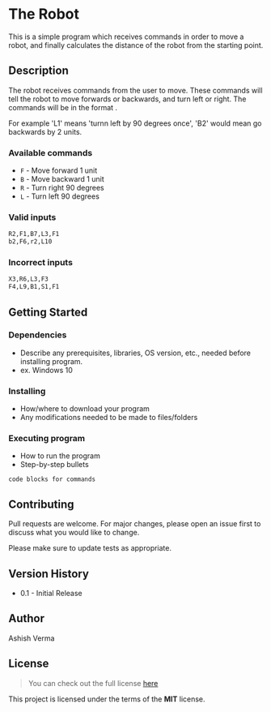 # The Robot

This is a simple program which receives commands in order to move a robot, and finally calculates the distance of the robot from the starting point.

## Description

The robot receives commands from the user to move. These commands will tell the robot to move forwards or backwards, and turn left or right. The commands will be in the format <command><number>.
  
  For example 'L1' means 'turnn left by 90 degrees once', 'B2' would mean go backwards by 2 units.
  
  ### Available commands
  
  * `F` - Move forward 1 unit
  * `B` - Move backward 1 unit
  * `R` - Turn right 90 degrees
  * `L` - Turn left 90 degrees
  
  ### Valid inputs
  
  ```bash
  R2,F1,B7,L3,F1
  b2,F6,r2,L10
  ```
  
  ### Incorrect inputs
  
  ```bash
  X3,R6,L3,F3
  F4,L9,B1,S1,F1
  ```
  
## Getting Started

  ### Dependencies

* Describe any prerequisites, libraries, OS version, etc., needed before installing program.
* ex. Windows 10

### Installing

* How/where to download your program
* Any modifications needed to be made to files/folders

### Executing program

* How to run the program
* Step-by-step bullets
```
code blocks for commands
```

## Contributing
Pull requests are welcome. For major changes, please open an issue first to discuss what you would like to change.
  
Please make sure to update tests as appropriate.

## Version History

* 0.1 - Initial Release

## Author
  
Ashish Verma
  
## License
>You can check out the full license [here](https://github.com/ashishv-82/my-robot/blob/main/LICENSE)

This project is licensed under the terms of the **MIT** license.
